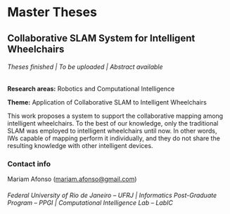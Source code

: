 # **Master Theses** #

## Collaborative SLAM System for Intelligent Wheelchairs ##

###### Theses finished | To be uploaded | *Abstract available* ######


**Research areas:** Robotics and Computational Intelligence

**Theme:** Application of Collaborative SLAM to Intelligent Wheelchairs


This work proposes a system to support the collaborative mapping among intelligent wheelchairs. To the best of our knowledge, only the traditional SLAM was employed to intelligent wheelchairs until now. In other words, IWs capable of mapping perform it individually, and they do not share the resulting knowledge with other intelligent devices.


### Contact info ###
Mariam Afonso (mariam.afonso@gmail.com)

###### Federal University of Rio de Janeiro – UFRJ   |   Informatics Post-Graduate Program – PPGI   |   Computational Intelligence Lab – LabIC ######